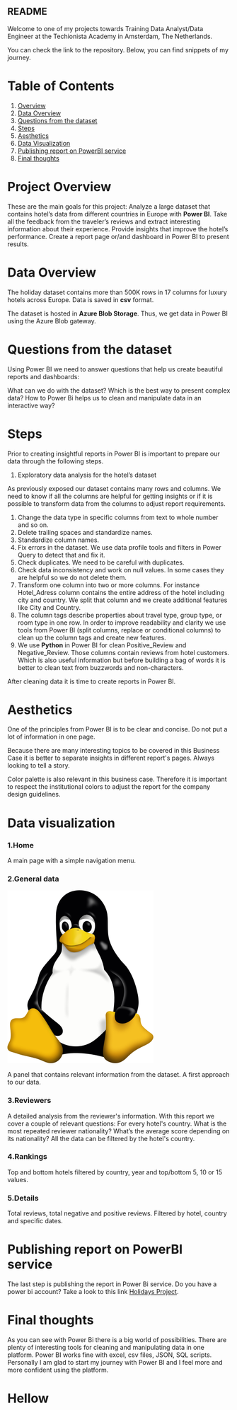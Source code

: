 ## README


Welcome to one of my projects towards Training Data Analyst/Data Engineer at the Techionista Academy in Amsterdam, The Netherlands.

You can check the link to the repository. Below, you can find snippets of my journey.

# Table of Contents
1. [Overview](#Overview)
2. [Data Overview](#Data-Overview)
3. [Questions from the dataset](#Questions-from-the-dataset)
4. [Steps](#Steps)
5. [Aesthetics](#Aesthetics)
6. [Data Visualization](#Data-Visualization)
7. [Publishing report on PowerBI service](#Publishing-report-on-PowerBI-service)
8. [Final thoughts](#Final-thoughts)

# Project Overview

These are the main goals for this project:
Analyze a large dataset that contains hotel’s data from different countries in Europe with **Power BI**.
Take all the feedback from the traveler’s reviews and extract interesting information about their experience.
Provide insights that improve the hotel’s performance.
Create a report page or/and dashboard in Power BI to present results.

# Data Overview

The holiday dataset contains more than 500K rows in 17 columns for luxury hotels across Europe. Data is saved in **csv** format.

The dataset is hosted in **Azure Blob Storage**. Thus, we get data in Power BI using the Azure Blob gateway.

# Questions from the dataset

Using Power BI we need to answer questions that help us create beautiful reports and dashboards:

What can we do with the dataset?
Which is the best way to present complex data?
How to Power Bi helps us to clean and manipulate data in an interactive way?



# Steps

Prior to creating insightful reports in Power BI is important to prepare our data through the following steps.

1. Exploratory data analysis for the hotel’s dataset

As previously exposed our dataset contains many rows and columns. We need to know if all the columns are helpful for getting insights or if it is possible to transform data from the columns to adjust report requirements.


1. Change the data type in specific columns from text to whole number and so on.
1. Delete trailing spaces and standardize names.
1. Standardize column names.
1. Fix errors in the dataset. We use data profile tools and filters in Power Query to detect that and fix it.
1. Check duplicates. We need to be careful with duplicates.
1. Check data inconsistency and work on null values. In some cases they are helpful so we do not delete them.
1. Transform one column into two or more columns. For instance Hotel_Adress column contains the entire address of the hotel including city and country. We split that column and we create additional features like City and Country.
1. The column tags describe properties about travel type, group type, or room type in one row. In order to improve readability and clarity we use tools from Power BI (split columns, replace or conditional columns) to clean up the column tags and create new features.
1. We use **Python** in Power BI for clean Positive_Review and Negative_Review. Those columns contain reviews from hotel customers. Which is also useful information but before building a bag of words it is better to clean text from buzzwords and non-characters.

After cleaning data it is time to create reports in Power BI.


# Aesthetics

One of the principles from Power BI is to be clear and concise. Do not put a lot of information in one page.

Because there are many interesting topics to be covered in this Business Case it is better to separate insights in different report's pages. Always looking to tell a story.

Color palette is also relevant in this business case. Therefore it is important to respect the institutional colors to adjust the report for the company design guidelines.

# Data visualization

### 1.Home
A main page with a simple navigation menu.

### 2.General data
![tux](images/tux.png "tux")

A panel that contains relevant information from the dataset. A first approach to our data.

### 3.Reviewers
A detailed analysis from the reviewer's information. With this report we cover a couple of relevant questions:
For every hotel's country. What is the most repeated reviewer nationality?
What’s the average score depending on its nationality?
All the data can be filtered by the hotel's country.

### 4.Rankings
Top and bottom hotels filtered by country, year and top/bottom 5, 10 or 15 values.

### 5.Details 
Total reviews, total negative and positive reviews. Filtered by hotel, country and specific dates.

# Publishing report on PowerBI service

The last step is publishing the report in Power Bi service. Do you have a power bi account? Take a look to this link [Holidays Project](https://app.powerbi.com/groups/me/reports/7a938456-ae3e-4bf4-8acc-cdf93ba9fc54/ReportSection63cd2ef08c7d3a817ce7?ctid=23828106-3f61-47d7-9e8d-c03d006b795f&experience=power-bi).

# Final thoughts

As you can see with Power Bi there is a big world of possibilities.
There are plenty of interesting tools for cleaning and manipulating data in one platform.
Power BI works fine with excel, csv files, JSON, SQL scripts.
Personally I am glad to start my journey with Power BI and I feel more and more confident using the platform.


# Hellow
